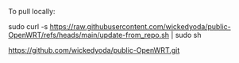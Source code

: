 To pull locally:

sudo curl -s https://raw.githubusercontent.com/wickedyoda/public-OpenWRT/refs/heads/main/update-from_repo.sh | sudo sh

https://github.com/wickedyoda/public-OpenWRT.git